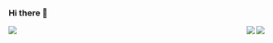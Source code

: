 ### Hi there 👋

<img src="https://github-readme-stats.vercel.app/api/top-langs/?username=WoodyLetsCode" align="left"><img src="https://github-readme-stats.vercel.app/api/pin/?username=WoodyLetsCode&repo=WLED-GUI" align="right">

<img src="https://github-readme-stats.vercel.app/api/pin/?username=WoodyLetsCode&repo=ESP-Relay" align="right">

<!--
**WoodyLetsCode/WoodyLetsCode** is a ✨ _special_ ✨ repository because its `README.md` (this file) appears on your GitHub profile.

Here are some ideas to get you started:

- 🔭 I’m currently working on ...
- 🌱 I’m currently learning ...
- 👯 I’m looking to collaborate on ...
- 🤔 I’m looking for help with ...
- 💬 Ask me about ...
- 📫 How to reach me: ...
- 😄 Pronouns: ...
- ⚡ Fun fact: ...
-->
